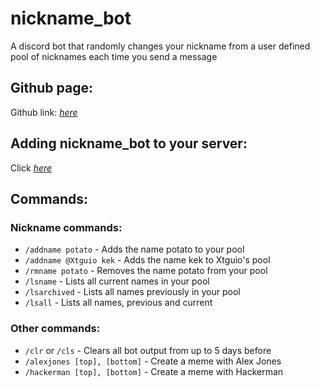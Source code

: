 # nickname_bot
A discord bot that randomly changes your nickname from a user defined pool of nicknames each time you send a message

## Github page:
Github link: *[here](https://github.com/RyanTheNerd/nickname_bot)*

## Adding nickname_bot to your server:
Click *[here](https://discordapp.com/oauth2/authorize?client_id=504395357472686099&permissions=201554944&scope=bot)*

## Commands:

### Nickname commands:
* `/addname potato` - Adds the name potato to your pool
* `/addname @Xtguio kek` - Adds the name kek to Xtguio's pool
* `/rmname potato` - Removes the name potato from your pool
* `/lsname` - Lists all current names in your pool
* `/lsarchived` - Lists all names previously in your pool
* `/lsall` - Lists all names, previous and current

### Other commands:
* `/clr` or `/cls` - Clears all bot output from up to 5 days before
* `/alexjones [top], [bottom]` - Create a meme with Alex Jones
* `/hackerman [top], [bottom]` - Create a meme with Hackerman

